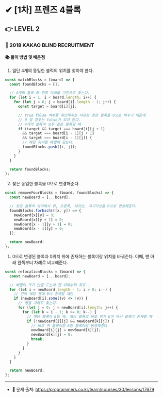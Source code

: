 # ✔ [1차] 프렌즈 4블록

## 👉 LEVEL 2

### 🎯 2018 KAKAO BLIND RECRUITMENT

#### 📚 풀이 방법 및 배운점
1. 일단 4개의 동일한 블럭의 위치를 찾아야 한다.

```js
const matchBlocks = (board) => {
  const foundBlocks = [];

  // 4개의 블록 중 왼쪽 아래를 기준으로 찾는다.
  for (let i = 1; i < board.length; i++) {
    for (let j = 0; j < board[i].length - 1; j++) {
      const target = board[i][j];

      // true false 여부를 확인해주는 이유는 찾은 블록을 0으로 바꾸기 때문에
      // 0 일 경우는 false가 되야 한다.
      // 4개의 블록이 모두 같은 블록일 때
      if (target && target === board[i][j + 1]
        && target === board[i - 1][j + 1]
        && target === board[i - 1][j]) {
        // 해당 위치를 배열에 담는다.
        foundBlocks.push([i, j]);
      }
    }
  }

  return foundBlocks;
};
```

2. 찾은 동일한 블록을 0으로 변경해준다.

```js
const removeFourBlocks = (board, foundBlocks) => {
  const newBoard = [...board];

  // 찾은 블록의 위치에서 위, 오른쪽, 대각선, 자기자신을 0으로 변경해준다.
  foundBlocks.forEach(([x, y]) => {
    newBoard[x][y] = 0;
    newBoard[x][y + 1] = 0;
    newBoard[x - 1][y + 1] = 0;
    newBoard[x - 1][y] = 0;
  });

  return newBoard;
};
```

1. 0으로 변경된 블록과 0위치 위에 존재하는 블록이랑 위치를 바꿔준다. 이때, 맨 아래 왼쪽부터 차례로 비교해준다.

```js
const relocationBlocks = (board) => {
  const newBoard = [...board];

  // 배열의 크기 만큼 도는데 맨 아래부터 위로..
  for (let i = newBoard.length - 1; i > 0; i--) {
    // 만약 해당 행에 0이 존재할 때만
    if (newBoard[i].some((v) => !v)) {
      // 행을 차례로 찾는다.
      for (let j = 0; j < newBoard[i].length; j++) {
        for (let k = i - 1; k >= 0; k--) {
          // 해당 블록이 0일 때, 해당 블록의 바로 위가 0이 아닌 블록이 존재할 때
          if (!newBoard[i][j] && newBoard[k][j]) {
            // 바로 위 블록이랑 0인 블록이랑 변경해준다.
            newBoard[i][j] = newBoard[k][j];
            newBoard[k][j] = 0;
            break;
          }
        }
      }
    }
  }

  return newBoard;
};
```

---

- 📌 문제 출처: https://programmers.co.kr/learn/courses/30/lessons/17679
